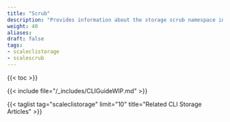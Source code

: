 ```yaml
---
title: "Scrub"
description: "Provides information about the storage scrub namespace in the TrueNAS CLI. Includes command syntax and common commands."
weight: 40
aliases:
draft: false
tags:
- scaleclistorage
- scalescrub
---
```


{{< toc >}}

{{< include file="/_includes/CLIGuideWIP.md" >}}

{{< taglist tag="scaleclistorage" limit="10" title="Related CLI Storage Articles" >}}
